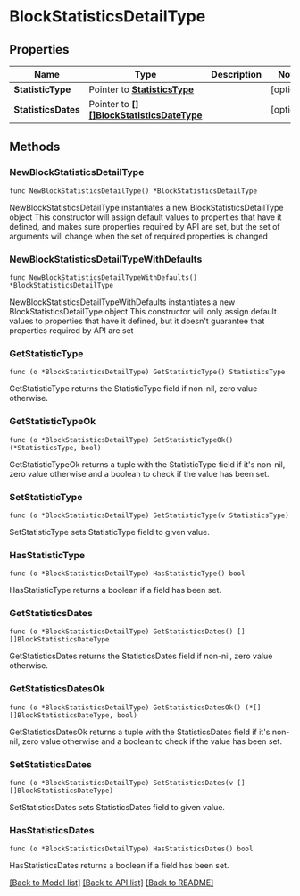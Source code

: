 # BlockStatisticsDetailType

## Properties

Name | Type | Description | Notes
------------ | ------------- | ------------- | -------------
**StatisticType** | Pointer to [**StatisticsType**](StatisticsType.md) |  | [optional] 
**StatisticsDates** | Pointer to [**[][]BlockStatisticsDateType**]([]BlockStatisticsDateType.md) |  | [optional] 

## Methods

### NewBlockStatisticsDetailType

`func NewBlockStatisticsDetailType() *BlockStatisticsDetailType`

NewBlockStatisticsDetailType instantiates a new BlockStatisticsDetailType object
This constructor will assign default values to properties that have it defined,
and makes sure properties required by API are set, but the set of arguments
will change when the set of required properties is changed

### NewBlockStatisticsDetailTypeWithDefaults

`func NewBlockStatisticsDetailTypeWithDefaults() *BlockStatisticsDetailType`

NewBlockStatisticsDetailTypeWithDefaults instantiates a new BlockStatisticsDetailType object
This constructor will only assign default values to properties that have it defined,
but it doesn't guarantee that properties required by API are set

### GetStatisticType

`func (o *BlockStatisticsDetailType) GetStatisticType() StatisticsType`

GetStatisticType returns the StatisticType field if non-nil, zero value otherwise.

### GetStatisticTypeOk

`func (o *BlockStatisticsDetailType) GetStatisticTypeOk() (*StatisticsType, bool)`

GetStatisticTypeOk returns a tuple with the StatisticType field if it's non-nil, zero value otherwise
and a boolean to check if the value has been set.

### SetStatisticType

`func (o *BlockStatisticsDetailType) SetStatisticType(v StatisticsType)`

SetStatisticType sets StatisticType field to given value.

### HasStatisticType

`func (o *BlockStatisticsDetailType) HasStatisticType() bool`

HasStatisticType returns a boolean if a field has been set.

### GetStatisticsDates

`func (o *BlockStatisticsDetailType) GetStatisticsDates() [][]BlockStatisticsDateType`

GetStatisticsDates returns the StatisticsDates field if non-nil, zero value otherwise.

### GetStatisticsDatesOk

`func (o *BlockStatisticsDetailType) GetStatisticsDatesOk() (*[][]BlockStatisticsDateType, bool)`

GetStatisticsDatesOk returns a tuple with the StatisticsDates field if it's non-nil, zero value otherwise
and a boolean to check if the value has been set.

### SetStatisticsDates

`func (o *BlockStatisticsDetailType) SetStatisticsDates(v [][]BlockStatisticsDateType)`

SetStatisticsDates sets StatisticsDates field to given value.

### HasStatisticsDates

`func (o *BlockStatisticsDetailType) HasStatisticsDates() bool`

HasStatisticsDates returns a boolean if a field has been set.


[[Back to Model list]](../README.md#documentation-for-models) [[Back to API list]](../README.md#documentation-for-api-endpoints) [[Back to README]](../README.md)


